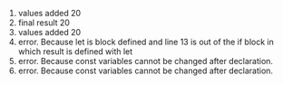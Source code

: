 1. values added 20
2. final result 20
3. values added 20
4. error. Because let is block defined and line 13 is out of the if block in which result is defined with let
5. error. Because const variables cannot be changed after declaration.
6. error. Because const variables cannot be changed after declaration.
